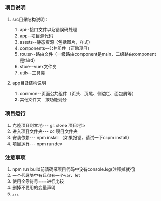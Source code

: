 ### 项目说明

 1. src目录结构说明：
      1. api--接口文件以及错误码处理
	  2. app--项目源代码
	  3.  assets--静态资源（包括图片，样式）
	  4. components--公共组件（可跨项目）
	  5. router--路由文件（一级路由component是main，二级路由component是third）
	  6. store--vuex文件夹
	  7. utils--工具类

 2. app目录结构说明
	 1. common--页面公共组件（页头、页尾、侧边栏、面包屑等）
	 2. 其他文件夹--按功能划分

### 项目运行
 1. 克隆项目到本地--- git clone 项目地址
 2. 进入项目文件夹--- cd 项目文件夹
 3. 安装依赖---  npm install （如果报错，请试一下cnpm install）
 4. 项目运行--- npm run dev

### 注意事项
 1.  npm run build前请确保项目代码中没有console.log(注释掉就行)
 2. 一个代码块中有且仅有一个var、let
 3. 使用全等符号===进行比较
 4. 删掉不要用的变量声明
 5. 。。。
